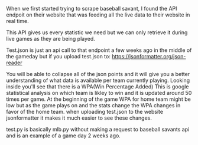 When we first started trying to scrape baseball savant, I found the API endpoit on their website that was feeding all the live data to their website in real time.

This API gives us every statistic we need but we can only retrieve it during live games as they are being played.

Test.json is just an api call to that endpoint a few weeks ago in the middle of the gameday but if you upload test.json to:
https://jsonformatter.org/json-reader

You will be able to collapse all of the json points and it will give you a better understanding of what data is available per team currently playing. Looking inside you'll see that there is a WPA(Win Percentage Added) This is google statistical analysis on which team is likley to win and it is updated around 50 times per game. 
At the beginning of the game WPA for home team might be low but as the game plays on and the stats change the WPA changes in favor of the home team.
when uploading test.json to the website jsonformatter it makes it much easier to see these changes.

test.py is basically mlb.py without making a request to baseball savants api and is an example of a game day 2 weeks ago.